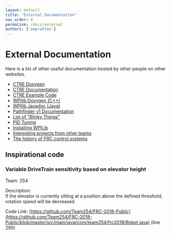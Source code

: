 ```yaml
---
layout: default
title: "External Documentation"
nav_order: 6
permalink: /docs/external
authors: ['ewpratten']
---
```


# External Documentation
Here is a list of other useful documentation hosted by other people on other websites.
 - [CTRE Doxygen](http://www.ctr-electronics.com/downloads/api/cpp/html/index.html)
 - [CTRE Documentation](https://phoenix-documentation.readthedocs.io/en/latest/index.html)
 - [CTRE Example Code](https://github.com/CrossTheRoadElec/Phoenix-Examples-Languages)
 - [WPIlib Doxygen (C++)](http://first.wpi.edu/FRC/roborio/release/docs/cpp/classfrc_1_1TimedCommand.html)
 - [WPIlib Javadoc (Java)](https://first.wpi.edu/FRC/roborio/release/docs/java/)
 - [Pathfinder v1 Documentation](https://github.com/JacisNonsense/Pathfinder/wiki)
 - [List of "Blinky Things"](https://wpilib.screenstepslive.com/s/currentCS/m/cs_hardware/l/144972-status-light-quick-reference)
 - [PID Tuning](https://frc-pdr.readthedocs.io/en/latest/control/pid_control.html#proportional)
 - [Installing WPILib](http://wpilib.screenstepslive.com/s/currentCS/m/java/l/1027503-installing-c-and-java-development-tools-for-frc)
 - [Interesting projects from other teams](https://www.chiefdelphi.com/t/best-frc-programming-featues/353571/)
 - [The history of FRC control systems](http://www.team358.org/files/programming/)

## Inspirational code

### Variable DriveTrain sensitivity based on elevator height
Team: 254

Description:<br>
If the elevator is currently sitting at a position above the defined threshold, rotation speed will be decreased.

Code Link: [https://github.com/Team254/FRC-2018-Public](https://github.com/Team254/FRC-2018-Public/blob/master/src/main/java/com/team254/frc2018/Robot.java) (line 295)